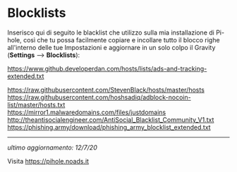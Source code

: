 # Blocklists

Inserisco qui di seguito le blacklist che utilizzo sulla mia installazione di Pi-hole, così che tu possa facilmente copiare e incollare tutto il blocco righe all'interno delle tue Impostazioni e aggiornare in un solo colpo il Gravity (**Settings** —> **Blocklists**):

https://www.github.developerdan.com/hosts/lists/ads-and-tracking-extended.txt

https://raw.githubusercontent.com/StevenBlack/hosts/master/hosts  
https://raw.githubusercontent.com/hoshsadiq/adblock-nocoin-list/master/hosts.txt  
https://mirror1.malwaredomains.com/files/justdomains  
http://theantisocialengineer.com/AntiSocial_Blacklist_Community_V1.txt  
https://phishing.army/download/phishing_army_blocklist_extended.txt

-----------

*ultimo aggiornamento: 12/7/20*

Visita https://pihole.noads.it
